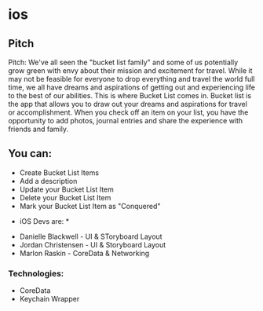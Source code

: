 # ios

## Pitch
Pitch: We've all seen the "bucket list family" and some of us potentially grow green with envy about their mission and excitement for travel. While it may not be feasible for everyone to drop everything and travel the world full time, we all have dreams and aspirations of getting out and experiencing life to the best of our abilities. This is where Bucket List comes in. Bucket list is the app that allows you to draw out your dreams and aspirations for travel or accomplishment. When you check off an item on your list, you have the opportunity to add photos, journal entries and share the experience with friends and family.

## You can:
- Create Bucket List Items
- Add a description
- Update your Bucket List Item
- Delete your Bucket List Item
- Mark your Bucket List Item as "Conquered"

* iOS Devs are: *
- Danielle Blackwell - UI & SToryboard Layout
- Jordan Christensen - UI & Storyboard Layout
- Marlon Raskin - CoreData & Networking

### Technologies:
- CoreData
- Keychain Wrapper
